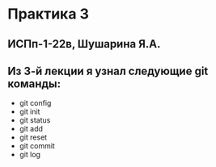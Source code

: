 # Практика 3
## ИСПп-1-22в, Шушарина Я.А.
## Из 3-й лекции я узнал следующие git команды:
* git config
* git init
* git status
* git add
* git reset
* git commit
* git log